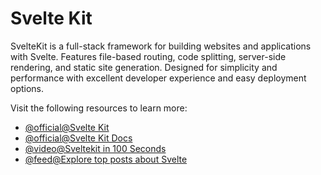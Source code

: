 # Svelte Kit

SvelteKit is a full-stack framework for building websites and applications with Svelte. Features file-based routing, code splitting, server-side rendering, and static site generation. Designed for simplicity and performance with excellent developer experience and easy deployment options.

Visit the following resources to learn more:

- [@official@Svelte Kit](https://kit.svelte.dev/)
- [@official@Svelte Kit Docs](https://kit.svelte.dev/docs/introduction)
- [@video@Sveltekit in 100 Seconds](https://www.youtube.com/watch?v=H1eEFfAkIik)
- [@feed@Explore top posts about Svelte](https://app.daily.dev/tags/svelte?ref=roadmapsh)
